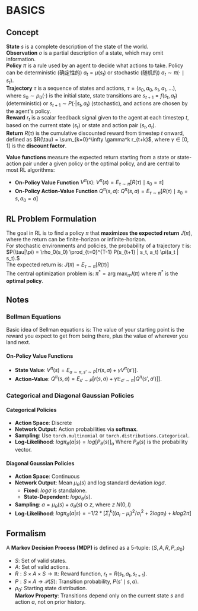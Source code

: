 # BASICS
## Concept
**State** $s$ is a complete description of the state of the world.  
**Observation** $o$ is a partial description of a state, which may omit information.  
**Policy** $\pi$ is a rule used by an agent to decide what actions to take. Policy can be deterministic (确定性的) $a_t=\mu(s_t)$ or stochastic (随机的) $a_t \sim \pi(\cdot \mid s_t)$.  
**Trajectory** $\tau$ is a sequence of states and actions, $\tau = (s_0, a_0, s_1, a_1, \dots)$, where $s_0 \sim \rho_0(\cdot)$ is the initial state, state transitions are $s_{t+1} = f(s_t, a_t)$ (deterministic) or $s_{t+1} \sim P(\cdot|s_t, a_t)$ (stochastic), and actions are chosen by the agent's policy.  
**Reward** $r_t$ is a scalar feedback signal given to the agent at each timestep $t$, based on the current state $(s_t)$ or state and action pair $(s_t, a_t)$.  
**Return** $R(\tau)$ is the cumulative discounted reward from timestep $t$ onward, defined as $R(\tau) = \sum_{k=0}^\infty \gamma^k r_{t+k}$, where $\gamma \in [0, 1]$ is the **discount factor**.  

**Value functions** measure the expected return starting from a state or state-action pair under a given policy or the optimal policy, and are central to most RL algorithms:
- **On-Policy Value Function** $V^{\pi}(s)$: $V^{\pi}(s) = E_{\tau \sim \pi} \left[ R(\tau) \mid s_0 = s \right]$  
- **On-Policy Action-Value Function** $Q^{\pi}(s,a)$: $Q^{\pi}(s,a) = E_{\tau \sim \pi} \left[ R(\tau) \mid s_0 = s, a_0 = a \right]$

## RL Problem Formulation
The goal in RL is to find a policy $\pi$ that **maximizes the expected return** $J(\pi)$, where the return can be finite-horizon or infinite-horizon.  
For stochastic environments and policies, the probability of a trajectory $\tau$ is: $P(\tau|\pi) = \rho_0(s_0) \prod_{t=0}^{T-1} P(s_{t+1} | s_t, a_t) \pi(a_t | s_t).$  
The expected return is: $J(\pi) = E_{\tau \sim \pi}[R(\tau)]$  
The central optimization problem is: $\pi^* = \text{arg max}_{\pi} J(\pi)$ where $\pi^*$ is the **optimal policy**.

## Notes

### Bellman Equations  
Basic idea of Bellman equations is: The value of your starting point is the reward you expect to get from being there, plus the value of wherever you land next.  
#### **On-Policy Value Functions**  
- **State Value**: $V^{\pi}(s) = E_{a \sim \pi, s' \sim P} [r(s,a) + \gamma V^{\pi}(s')]$.  
- **Action-Value**: $Q^{\pi}(s,a) = E_{s' \sim P} [r(s,a) + \gamma \mathbb{E}_{a' \sim \pi} [Q^{\pi}(s',a')]]$.

### Categorical and Diagonal Gaussian Policies

#### **Categorical Policies**  
- **Action Space**: Discrete  
- **Network Output**: Action probabilities via **softmax**.  
- **Sampling**: Use `torch.multinomial` or `torch.distributions.Categorical`.  
- **Log-Likelihood**: $log π_θ(a|s) = log [P_θ(s)]_a$ Where $P_θ(s)$ is the probability vector.

#### **Diagonal Gaussian Policies**  
- **Action Space**: Continuous  
- **Network Output**: Mean $μ_θ(s)$ and log standard deviation $log σ$.  
  - **Fixed**: $log σ$ is standalone.  
  - **State-Dependent**: $log σ_θ(s)$.  
- **Sampling**:  $a = μ_θ(s) + σ_θ(s) ⊙ z$, where $z ~ N(0, I)$  
- **Log-Likelihood**:  $log π_θ(a|s) = -1/2 * [ Σ_i^k ( (a_i - μ_i)^2 / σ_i^2 + 2 log σ_i ) + k log 2π ]$


## Formalism  
A **Markov Decision Process (MDP)** is defined as a 5-tuple: $\langle S, A, R, P, \rho_0 \rangle$  
- $S$: Set of valid states.  
- $A$: Set of valid actions.  
- $R: S \times A \times S \to \mathbb{R}$: Reward function, $r_t = R(s_t, a_t, s_{t+1})$.  
- $P: S \times A \to \mathcal{P}(S)$: Transition probability, $P(s' \mid s, a)$.  
- $\rho_0$: Starting state distribution.  
**Markov Property**: Transitions depend only on the current state $s$ and action $a$, not on prior history.
